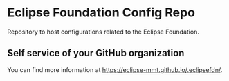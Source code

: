 # Eclipse Foundation Config Repo

Repository to host configurations related to the Eclipse Foundation.

## Self service of your GitHub organization

You can find more information at <https://eclipse-mmt.github.io/.eclipsefdn/>.
